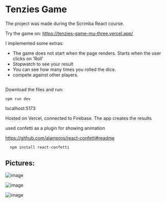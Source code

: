 # Tenzies Game
  The project was made during the Scrimba React course. 

Try the game on:
https://tenzies-game-mu-three.vercel.app/

  
I implemented some extras:
  - The game does not start when the page renders. Starts when the user clicks on 'Roll'
  - Stopwatch to see your result
  - You can see how many times you rolled the dice.
  - compete against other players. 
##

Download the files and run:
```
npm run dev
```
localhost:5173


Hosted on Vercel, connected to Firebase. 
The app creates the results




 used confetti as a plugin for showing animation
 
 https://github.com/alampros/react-confetti#readme
```
  npm install react-confetti
```





## Pictures:

![image](https://github.com/4balage4/tenzies-game/assets/115076678/8e9ffdc4-cfd5-45a4-b0e2-37373edacd5f)


![image](https://github.com/4balage4/tenzies-game/assets/115076678/78dd34d4-863d-413a-b731-ca2735d35c12)

![image](https://github.com/4balage4/tenzies-game/assets/115076678/17820325-b586-4a8a-ac24-96abde7847af)
